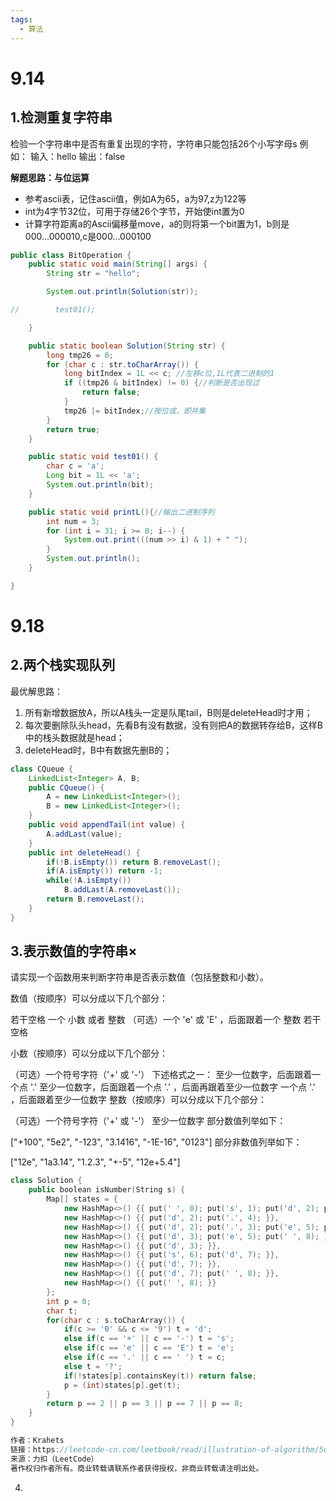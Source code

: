 ```yaml
---
tags:
  - 算法
---
```


# 9.14

## 1.检测重复字符串

检验一个字符串中是否有重复出现的字符，字符串只能包括26个小写字母s
例如：
    输入：hello
    输出：false

**解题思路：与位运算**

 * 参考ascii表，记住ascii值，例如A为65，a为97,z为122等
 * int为4字节32位，可用于存储26个字节，开始使int置为0
 * 计算字符距离a的Ascii偏移量move，a的则将第一个bit置为1，b则是000...000010,c是000...000100

```java
public class BitOperation {
    public static void main(String[] args) {
        String str = "hello";

        System.out.println(Solution(str));

//        test01();

    }

    public static boolean Solution(String str) {
        long tmp26 = 0;
        for (char c : str.toCharArray()) {
            long bitIndex = 1L << c; //左移c位,1L代表二进制的1
            if ((tmp26 & bitIndex) != 0) {//判断是否出现过
                return false;
            }
            tmp26 |= bitIndex;//按位或，即并集
        }
        return true;
    }

    public static void test01() {
        char c = 'a';
        Long bit = 1L << 'a';
        System.out.println(bit);
    }

    public static void printL(){//输出二进制序列
        int num = 3;
        for (int i = 31; i >= 0; i--) {
            System.out.print(((num >> i) & 1) + " ");
        }
        System.out.println();
    }

}
```

# 9.18

## 2.两个栈实现队列

最优解思路：

1. 所有新增数据放A，所以A栈头一定是队尾tail，B则是deleteHead时才用；
2. 每次要删除队头head，先看B有没有数据，没有则把A的数据转存给B，这样B中的栈头数据就是head；
3. deleteHead时，B中有数据先删B的；

```java
class CQueue {
    LinkedList<Integer> A, B;
    public CQueue() {
        A = new LinkedList<Integer>();
        B = new LinkedList<Integer>();
    }
    public void appendTail(int value) {
        A.addLast(value);
    }
    public int deleteHead() {
        if(!B.isEmpty()) return B.removeLast();
        if(A.isEmpty()) return -1;
        while(!A.isEmpty())
            B.addLast(A.removeLast());
        return B.removeLast();
    }
}
```



## 3.表示数值的字符串×

请实现一个函数用来判断字符串是否表示数值（包括整数和小数）。

数值（按顺序）可以分成以下几个部分：

若干空格
一个 小数 或者 整数
（可选）一个 'e' 或 'E' ，后面跟着一个 整数
若干空格

小数（按顺序）可以分成以下几个部分：

（可选）一个符号字符（'+' 或 '-'）
下述格式之一：
至少一位数字，后面跟着一个点 '.'
至少一位数字，后面跟着一个点 '.' ，后面再跟着至少一位数字
一个点 '.' ，后面跟着至少一位数字
整数（按顺序）可以分成以下几个部分：

（可选）一个符号字符（'+' 或 '-'）
至少一位数字
部分数值列举如下：

["+100", "5e2", "-123", "3.1416", "-1E-16", "0123"]
部分非数值列举如下：

["12e", "1a3.14", "1.2.3", "+-5", "12e+5.4"]

```c++
class Solution {
    public boolean isNumber(String s) {
        Map[] states = {
            new HashMap<>() {{ put(' ', 0); put('s', 1); put('d', 2); put('.', 4); }}, // 0.
            new HashMap<>() {{ put('d', 2); put('.', 4); }},                           // 1.
            new HashMap<>() {{ put('d', 2); put('.', 3); put('e', 5); put(' ', 8); }}, // 2.
            new HashMap<>() {{ put('d', 3); put('e', 5); put(' ', 8); }},              // 3.
            new HashMap<>() {{ put('d', 3); }},                                        // 4.
            new HashMap<>() {{ put('s', 6); put('d', 7); }},                           // 5.
            new HashMap<>() {{ put('d', 7); }},                                        // 6.
            new HashMap<>() {{ put('d', 7); put(' ', 8); }},                           // 7.
            new HashMap<>() {{ put(' ', 8); }}                                         // 8.
        };
        int p = 0;
        char t;
        for(char c : s.toCharArray()) {
            if(c >= '0' && c <= '9') t = 'd';
            else if(c == '+' || c == '-') t = 's';
            else if(c == 'e' || c == 'E') t = 'e';
            else if(c == '.' || c == ' ') t = c;
            else t = '?';
            if(!states[p].containsKey(t)) return false;
            p = (int)states[p].get(t);
        }
        return p == 2 || p == 3 || p == 7 || p == 8;
    }
}

作者：Krahets
链接：https://leetcode-cn.com/leetbook/read/illustration-of-algorithm/5dkal2/
来源：力扣（LeetCode）
著作权归作者所有。商业转载请联系作者获得授权，非商业转载请注明出处。
```

4.